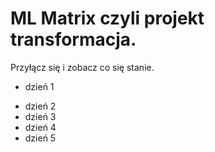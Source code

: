 # ML Matrix czyli projekt transformacja.
Przyłącz się i zobacz co się stanie.
- dzień 1
* dzień 2
* dzień 3
* dzień 4
* dzień 5
